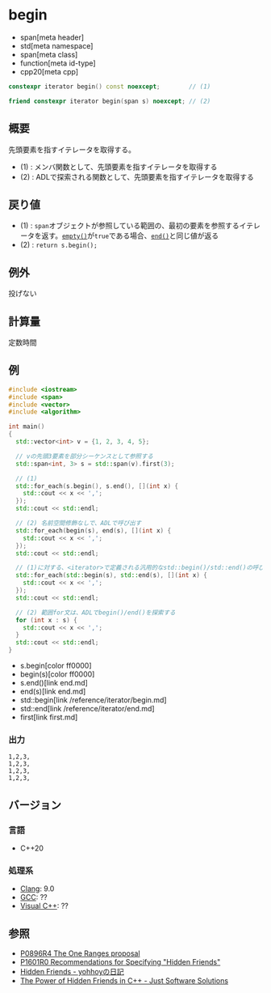 # begin
* span[meta header]
* std[meta namespace]
* span[meta class]
* function[meta id-type]
* cpp20[meta cpp]

```cpp
constexpr iterator begin() const noexcept;        // (1)

friend constexpr iterator begin(span s) noexcept; // (2)
```

## 概要
先頭要素を指すイテレータを取得する。

- (1) : メンバ関数として、先頭要素を指すイテレータを取得する
- (2) : ADLで探索される関数として、先頭要素を指すイテレータを取得する


## 戻り値
- (1) : `span`オブジェクトが参照している範囲の、最初の要素を参照するイテレータを返す。[`empty()`](empty.md)が`true`である場合、[`end()`](end.md)と同じ値が返る
- (2) : `return s.begin();`


## 例外
投げない


## 計算量
定数時間


## 例
```cpp example
#include <iostream>
#include <span>
#include <vector>
#include <algorithm>

int main()
{
  std::vector<int> v = {1, 2, 3, 4, 5};

  // vの先頭3要素を部分シーケンスとして参照する
  std::span<int, 3> s = std::span(v).first(3);

  // (1)
  std::for_each(s.begin(), s.end(), [](int x) {
    std::cout << x << ',';
  });
  std::cout << std::endl;

  // (2) 名前空間修飾なしで、ADLで呼び出す
  std::for_each(begin(s), end(s), [](int x) {
    std::cout << x << ',';
  });
  std::cout << std::endl;

  // (1)に対する、<iterator>で定義される汎用的なstd::begin()/std::end()の呼び出し
  std::for_each(std::begin(s), std::end(s), [](int x) {
    std::cout << x << ',';
  });
  std::cout << std::endl;

  // (2) 範囲for文は、ADLでbegin()/end()を探索する
  for (int x : s) {
    std::cout << x << ',';
  }
  std::cout << std::endl;
}
```
* s.begin[color ff0000]
* begin(s)[color ff0000]
* s.end()[link end.md]
* end(s)[link end.md]
* std::begin[link /reference/iterator/begin.md]
* std::end[link /reference/iterator/end.md]
* first[link first.md]

### 出力
```
1,2,3,
1,2,3,
1,2,3,
1,2,3,
```

## バージョン
### 言語
- C++20

### 処理系
- [Clang](/implementation.md#clang): 9.0
- [GCC](/implementation.md#gcc): ??
- [Visual C++](/implementation.md#visual_cpp): ??


## 参照
- [P0896R4 The One Ranges proposal](http://www.open-std.org/jtc1/sc22/wg21/docs/papers/2018/p0896r4.pdf)
- [P1601R0 Recommendations for Specifying "Hidden Friends"](http://www.open-std.org/jtc1/sc22/wg21/docs/papers/2019/p1601r0.pdf)
- [Hidden Friends - yohhoyの日記](https://yohhoy.hatenadiary.jp/entry/20190531/p1)
- [The Power of Hidden Friends in C++ - Just Software Solutions](https://www.justsoftwaresolutions.co.uk/cplusplus/hidden-friends.html)
